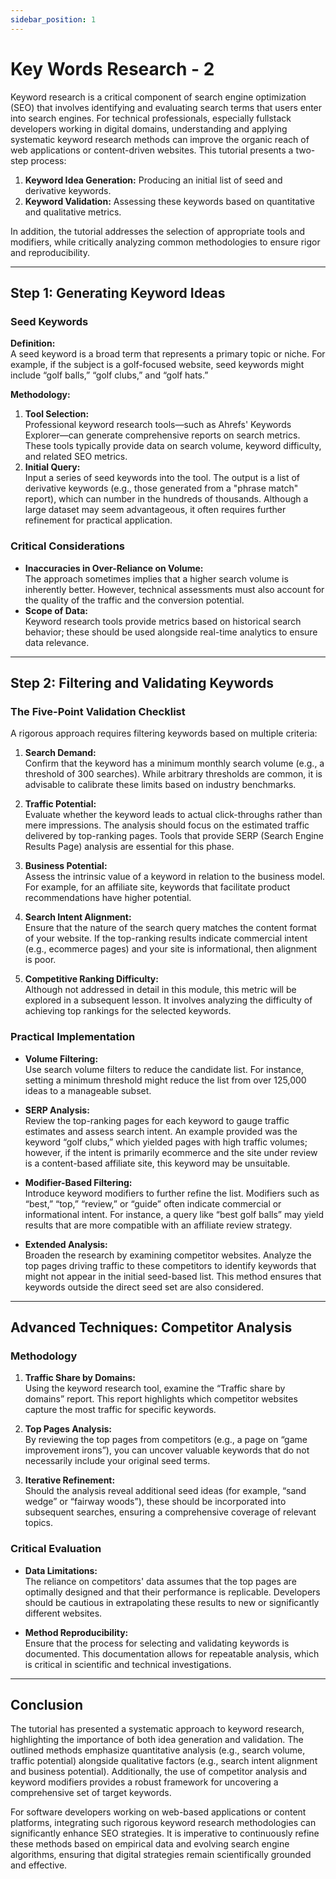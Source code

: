 ```yaml
---
sidebar_position: 1
---
```

# Key Words Research - 2



Keyword research is a critical component of search engine optimization (SEO) that involves identifying and evaluating search terms that users enter into search engines. For technical professionals, especially fullstack developers working in digital domains, understanding and applying systematic keyword research methods can improve the organic reach of web applications or content-driven websites. This tutorial presents a two-step process:

1. **Keyword Idea Generation:** Producing an initial list of seed and derivative keywords.
2. **Keyword Validation:** Assessing these keywords based on quantitative and qualitative metrics.

In addition, the tutorial addresses the selection of appropriate tools and modifiers, while critically analyzing common methodologies to ensure rigor and reproducibility.

---

## Step 1: Generating Keyword Ideas

### Seed Keywords

**Definition:**  
A seed keyword is a broad term that represents a primary topic or niche. For example, if the subject is a golf-focused website, seed keywords might include “golf balls,” “golf clubs,” and “golf hats.”

**Methodology:**  
1. **Tool Selection:**  
   Professional keyword research tools—such as Ahrefs' Keywords Explorer—can generate comprehensive reports on search metrics. These tools typically provide data on search volume, keyword difficulty, and related SEO metrics.
2. **Initial Query:**  
   Input a series of seed keywords into the tool. The output is a list of derivative keywords (e.g., those generated from a "phrase match" report), which can number in the hundreds of thousands. Although a large dataset may seem advantageous, it often requires further refinement for practical application.

### Critical Considerations

- **Inaccuracies in Over-Reliance on Volume:**  
  The approach sometimes implies that a higher search volume is inherently better. However, technical assessments must also account for the quality of the traffic and the conversion potential.
- **Scope of Data:**  
  Keyword research tools provide metrics based on historical search behavior; these should be used alongside real-time analytics to ensure data relevance.

---

## Step 2: Filtering and Validating Keywords

### The Five-Point Validation Checklist

A rigorous approach requires filtering keywords based on multiple criteria:

1. **Search Demand:**  
   Confirm that the keyword has a minimum monthly search volume (e.g., a threshold of 300 searches). While arbitrary thresholds are common, it is advisable to calibrate these limits based on industry benchmarks.
   
2. **Traffic Potential:**  
   Evaluate whether the keyword leads to actual click-throughs rather than mere impressions. The analysis should focus on the estimated traffic delivered by top-ranking pages. Tools that provide SERP (Search Engine Results Page) analysis are essential for this phase.
   
3. **Business Potential:**  
   Assess the intrinsic value of a keyword in relation to the business model. For example, for an affiliate site, keywords that facilitate product recommendations have higher potential.
   
4. **Search Intent Alignment:**  
   Ensure that the nature of the search query matches the content format of your website. If the top-ranking results indicate commercial intent (e.g., ecommerce pages) and your site is informational, then alignment is poor.
   
5. **Competitive Ranking Difficulty:**  
   Although not addressed in detail in this module, this metric will be explored in a subsequent lesson. It involves analyzing the difficulty of achieving top rankings for the selected keywords.

### Practical Implementation

- **Volume Filtering:**  
  Use search volume filters to reduce the candidate list. For instance, setting a minimum threshold might reduce the list from over 125,000 ideas to a manageable subset.
  
- **SERP Analysis:**  
  Review the top-ranking pages for each keyword to gauge traffic estimates and assess search intent. An example provided was the keyword “golf clubs,” which yielded pages with high traffic volumes; however, if the intent is primarily ecommerce and the site under review is a content-based affiliate site, this keyword may be unsuitable.

- **Modifier-Based Filtering:**  
  Introduce keyword modifiers to further refine the list. Modifiers such as “best,” “top,” “review,” or “guide” often indicate commercial or informational intent. For instance, a query like “best golf balls” may yield results that are more compatible with an affiliate review strategy.
  
- **Extended Analysis:**  
  Broaden the research by examining competitor websites. Analyze the top pages driving traffic to these competitors to identify keywords that might not appear in the initial seed-based list. This method ensures that keywords outside the direct seed set are also considered.

---

## Advanced Techniques: Competitor Analysis

### Methodology

1. **Traffic Share by Domains:**  
   Using the keyword research tool, examine the “Traffic share by domains” report. This report highlights which competitor websites capture the most traffic for specific keywords.
   
2. **Top Pages Analysis:**  
   By reviewing the top pages from competitors (e.g., a page on “game improvement irons”), you can uncover valuable keywords that do not necessarily include your original seed terms.
   
3. **Iterative Refinement:**  
   Should the analysis reveal additional seed ideas (for example, “sand wedge” or “fairway woods”), these should be incorporated into subsequent searches, ensuring a comprehensive coverage of relevant topics.

### Critical Evaluation

- **Data Limitations:**  
  The reliance on competitors' data assumes that the top pages are optimally designed and that their performance is replicable. Developers should be cautious in extrapolating these results to new or significantly different websites.
  
- **Method Reproducibility:**  
  Ensure that the process for selecting and validating keywords is documented. This documentation allows for repeatable analysis, which is critical in scientific and technical investigations.

---

## Conclusion

The tutorial has presented a systematic approach to keyword research, highlighting the importance of both idea generation and validation. The outlined methods emphasize quantitative analysis (e.g., search volume, traffic potential) alongside qualitative factors (e.g., search intent alignment and business potential). Additionally, the use of competitor analysis and keyword modifiers provides a robust framework for uncovering a comprehensive set of target keywords.

For software developers working on web-based applications or content platforms, integrating such rigorous keyword research methodologies can significantly enhance SEO strategies. It is imperative to continuously refine these methods based on empirical data and evolving search engine algorithms, ensuring that digital strategies remain scientifically grounded and effective.


